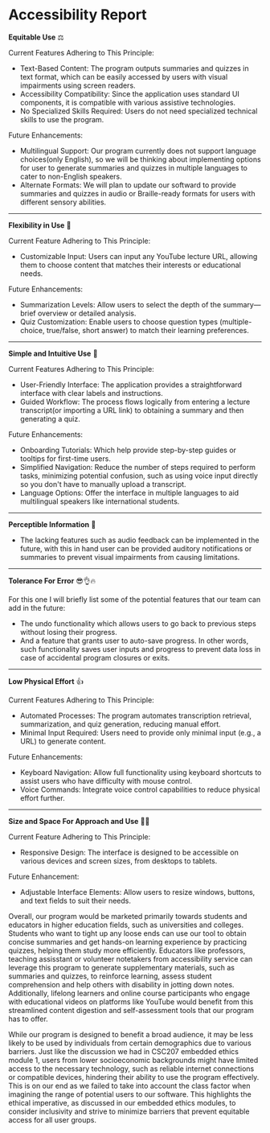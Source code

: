 # Accessibility Report
__Equitable Use__ ⚖️

Current Features Adhering to This Principle:

- Text-Based Content: The program outputs summaries and quizzes in text format, which can be easily accessed by users with visual impairments using screen readers.
- Accessibility Compatibility: Since the application uses standard UI components, it is compatible with various assistive technologies.
- No Specialized Skills Required: Users do not need specialized technical skills to use the program.

Future Enhancements:

- Multilingual Support: Our program currently does not support language choices(only English), so we will be thinking about implementing options for user to generate summaries and quizzes in multiple languages to cater to non-English speakers.
- Alternate Formats: We will plan to update our softward to provide summaries and quizzes in audio or Braille-ready formats for users with different sensory abilities.
___

__Flexibility in Use__ 🚀

Current Feature Adhering to This Principle:
- Customizable Input: Users can input any YouTube lecture URL, allowing them to choose content that matches their interests or educational needs.

Future Enhancements:
- Summarization Levels: Allow users to select the depth of the summary—brief overview or detailed analysis.
- Quiz Customization: Enable users to choose question types (multiple-choice, true/false, short answer) to match their learning preferences.
___

__Simple and Intuitive Use__ 🥳

Current Features Adhering to This Principle:
- User-Friendly Interface: The application provides a straightforward interface with clear labels and instructions.
- Guided Workflow: The process flows logically from entering a lecture transcript(or importing a URL link) to obtaining a summary and then generating a quiz.

Future Enhancements:
- Onboarding Tutorials: Which help provide step-by-step guides or tooltips for first-time users.
- Simplified Navigation: Reduce the number of steps required to perform tasks, minimizing potential confusion, such as using voice input directly so you don't have to manually upload a transcript.
- Language Options: Offer the interface in multiple languages to aid multilingual speakers like international students.
___

__Perceptible Information__ 🧐

- The lacking features such as audio feedback can be implemented in the future, with this in hand user can be provided auditory notifications or summaries to prevent visual impairments from causing limitations.
___

__Tolerance For Error__ 😎👌🔥

For this one I will briefly list some of the potential features that our team can add in the future:
- The undo functionality which allows users to go back to previous steps without losing their progress.
- And a feature that grants user to auto-save progress. In other words, such functionality saves user inputs and progress to prevent data loss in case of accidental program closures or exits.
___

__Low Physical Effort__ 👍

Current Features Adhering to This Principle:

- Automated Processes: The program automates transcription retrieval, summarization, and quiz generation, reducing manual effort.
- Minimal Input Required: Users need to provide only minimal input (e.g., a URL) to generate content.

Future Enhancements:

- Keyboard Navigation: Allow full functionality using keyboard shortcuts to assist users who have difficulty with mouse control.
- Voice Commands: Integrate voice control capabilities to reduce physical effort further.
___

__Size and Space For Approach and Use__ 💁🏽

Current Feature Adhering to This Principle:
- Responsive Design: The interface is designed to be accessible on various devices and screen sizes, from desktops to tablets.

Future Enhancement:
- Adjustable Interface Elements: Allow users to resize windows, buttons, and text fields to suit their needs.


Overall, our program would be marketed primarily towards students and educators in higher education fields, such as universities and colleges. Students who want to tight up any loose ends can use our tool to obtain concise summaries and get hands-on learning experience by practicing quizzes, helping them study more efficiently. Educators like professors, teaching assisstant or volunteer notetakers from accessibility service can leverage this program to generate supplementary materials, such as summaries and quizzes, to reinforce learning, assess student comprehension and help others with disability in jotting down notes. Additionally, lifelong learners and online course participants who engage with educational videos on platforms like YouTube would benefit from this streamlined content digestion and self-assessment tools that our program has to offer.

While our program is designed to benefit a broad audience, it may be less likely to be used by individuals from certain demographics due to various barriers. Just like the discussion we had in CSC207 embedded ethics module 1, users from lower socioeconomic backgrounds might have limited access to the necessary technology, such as reliable internet connections or compatible devices, hindering their ability to use the program effectively. This is on our end as we failed to take into account the class factor when imagining the range of potential users to our software. This highlights the ethical imperative, as discussed in our embedded ethics modules, to consider inclusivity and strive to minimize barriers that prevent equitable access for all user groups.







